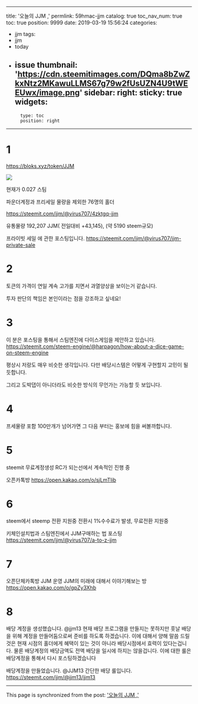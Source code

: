 
---
title: '오늘의 JJM ,'
permlink: 59hmac-jjm
catalog: true
toc_nav_num: true
toc: true
position: 9999
date: 2019-03-19 15:56:24
categories:
- jjm
tags:
- jjm
- today
- issue
thumbnail: 'https://cdn.steemitimages.com/DQma8bZwZkxNtz2MKawuLLMS67g79w2fUsUZN4U9tWEEUwx/image.png'
sidebar:
    right:
        sticky: true
widgets:
    -
        type: toc
        position: right
---


# 1

https://bloks.xyz/token/JJM

![](https://cdn.steemitimages.com/DQma8bZwZkxNtz2MKawuLLMS67g79w2fUsUZN4U9tWEEUwx/image.png)

현재가 0.027 스팀

파운더계정과 프리세일 물량을 제외한 76명의 홀더

https://steemit.com/jjm/@virus707/4zktgq-jjm

유통물량 192,207 JJM( 전일대비 +43,145), (약 5190 steem규모)

프라이빗 세일 에 관한 포스팅입니다.
https://steemit.com/jjm/@virus707/jjm-private-sale

# 2

토큰의 가격이 연일 계속 고가를 치면서 과열양상을 보이는거 같습니다.

투자 판단의 책임은 본인이라는 점을 강조하고 싶네요!

# 3
이 분은 포스팅을 통해서 스팀엔진에 다이스게임을 제안하고 있습니다.
https://steemit.com/steem-engine/@harpagon/how-about-a-dice-game-on-steem-engine

평상시 저랑도 매우 비슷한 생각입니다. 다만 배당시스템은 어떻게 구현할지 고민이 될듯합니다.

그리고 도박댑이 아니더라도 비슷한 방식의 무언가는 가능할 듯 보입니다.

# 4

프세물량 포함 100만개가 넘어가면 그 다음 부터는 홍보에 힘을 써볼까합니다.

# 5
steemit 무료계정생성
RC가 되는선에서 계속적인 진행 중

오픈카톡방
https://open.kakao.com/o/sjLmTlib

# 6 
steem에서 steemp 전환 지원중
전환시 1%수수료가 발생, 무료전환 지원중

키체인설치법과 스팀엔진에서 JJM구매하는 법 포스팅
https://steemit.com/jjm/@virus707/a-to-z-jjm

# 7
오픈단체카톡방 JJM 운영
JJM의 미래에 대해서 이야기해보는 방
https://open.kakao.com/o/gpZy3Xhb

# 8  
배당 계정을 생성했습니다. @jjm13
현재 배당 프로그램을 만들지는 못하지만 훗날 배당을 위해
계정을 만들어둠으로써 준비를 하도록 하겠습니다.
이에 대해서 양해 말씀 드릴것은 현재 시점의 홀더에게 혜택이 있는 것이 아니라 배당시점에서 효력이 있다는겁니다.
물론 배당계정의 배당금액도 전액 배당을 일시에 하지는 않을겁니다.
이에 대한 룰은 배당계정을 통해서 다시 포스팅하겠습니다

배당계정을 만들었습니다. @JJM13 간단한 배당 룰입니다.
https://steemit.com/jjm/@jjm13/jjm13

- - -

This page is synchronized from the post: ['오늘의 JJM ,'](https://steemit.com/@virus707/59hmac-jjm)
